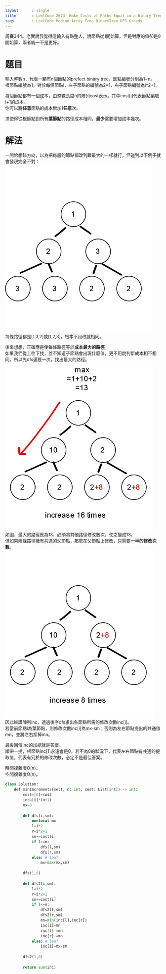 ```yaml
--- 
layout      : single
title       : LeetCode 2673. Make Costs of Paths Equal in a Binary Tree
tags        : LeetCode Medium Array Tree BinaryTree DFS Greedy
---
```

周賽344。老實說我覺得這輸入有點整人，說節點從1開始算，但是對應的值卻是0開始算，兩者統一不是更好。  

# 題目
輸入整數n，代表一顆有n個節點的prefect binary tree，節點編號分別為1\~n。  
根節點編號為1，對於每個節點i，左子節點的編號為2\*1，右子節點編號為i\*2+1。  

每個節點都有一個成本，由整數長度n的陣列cost表示。其中cost[i]代表節點編號i+1的成本。  
你可以將**任意**節點的成本增加1**任意**次。  

求使得從根節點到所有**葉節點**的路徑成本相同，**最少**需要增加成本幾次。  

# 解法
一開始想錯方向，以為把每層的節點都改到跟最大的一樣就行，但碰到以下例子就會發現完全不對：  
![示意圖](/assets/img/2673-1.jpg)  
每條路徑都是[1,3,2]或[1,2,3]，根本不用改就相同。  

後來想想，正確應是使每條路徑等於**成本最大的路徑**。  
如果我們從上往下找，並不知道子節點會出現什麼值，更不用說判斷成本相不相同。所以先dfs遍歷一次，找出最大的路徑。  
![示意圖](/assets/img/2673-2.jpg)  
如圖，最大的路徑應為13，必須將其他路徑修改數次，使之變成13。  
但如果兩條路徑擁有共通的父節點，那麼在父節點上修改，只需要**一半的修改次數**。  
![示意圖](/assets/img/2673-3.jpg)  
因此維護陣列inc，透過後序dfs求出各節點所需的修改次數inc[i]。  
若當前節點i為葉節點，則修改次數inc[i]為mx-sm；否則為左右節點提出的共通值mn，並將左右扣掉mn。  

最後回傳inc的加總就是答案。  
順帶一提，根節點inc[1]永遠會是0。若不為0的狀況下，代表左右節點有共通的提取值，代表有冗於的修改次數，必定不是最佳答案。  

時間複雜度O(n)。  
空間複雜度O(n)。  

```python
class Solution:
    def minIncrements(self, n: int, cost: List[int]) -> int:
        cost=[0]+cost
        inc=[0]*(n+1)
        mx=0
        
        def dfs(i,sm):
            nonlocal mx
            l=i*2
            r=i*2+1
            sm+=cost[i]
            if l<=n:
                dfs(l,sm)
                dfs(r,sm)
            else: # leaf
                mx=max(mx,sm)
                
        dfs(1,0)
        
        def dfs2(i,sm):
            l=i*2
            r=i*2+1
            sm+=cost[i]
            if l<=n:
                dfs2(l,sm)
                dfs2(r,sm)
                mn=min(inc[l],inc[r])
                inc[i]=mn
                inc[l]-=mn
                inc[r]-=mn
            else: # leaf
                inc[i]=mx-sm
        
        dfs2(1,0)
        
        return sum(inc)
```
